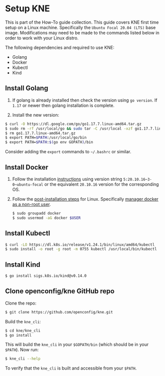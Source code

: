 # Setup KNE

This is part of the How-To guide collection. This guide covers KNE first time
setup on a Linux machine. Specifically the `Ubuntu Focal 20.04 (LTS)` base
image. Modifications may need to be made to the commands listed below in order
to work with your Linux distro.

The following dependencies and required to use KNE:

*   Golang
*   Docker
*   Kubectl
*   Kind

## Install Golang

1. If golang is already installed then check the version using `go version`. If `1.17` or newer then golang installation is complete.

1. Install the new version:

  ```bash
  $ curl -O https://dl.google.com/go/go1.17.7.linux-amd64.tar.gz
  $ sudo rm -rf /usr/local/go && sudo tar -C /usr/local -xzf go1.17.7.linux-amd64.tar.gz
  $ rm go1.17.7.linux-amd64.tar.gz
  $ export PATH=$PATH:/usr/local/go/bin
  $ export PATH=$PATH:$(go env GOPATH)/bin
  ```

  Consider adding the `export` commands to `~/.bashrc` or similar.

## Install Docker

1.  Follow the installation [instructions](https://docs.docker.com/engine/install/ubuntu/#install-using-the-repository) using version string `5:20.10.16~3-0~ubuntu-focal` or the equivalent `20.10.16` version for the corresponding OS.

1.  Follow the
    [post-installation steps](https://docs.docker.com/engine/install/linux-postinstall/#manage-docker-as-a-non-root-user)
    for Linux. Specifically
    [manager docker as a non-root user](https://docs.docker.com/engine/install/linux-postinstall/#manage-docker-as-a-non-root-user).

    ```bash
    $ sudo groupadd docker
    $ sudo usermod -aG docker $USER
    ```

## Install Kubectl

```bash
$ curl -LO https://dl.k8s.io/release/v1.24.1/bin/linux/amd64/kubectl
$ sudo install -o root -g root -m 0755 kubectl /usr/local/bin/kubectl
```

## Install Kind

```bash
$ go install sigs.k8s.io/kind@v0.14.0
```

## Clone openconfig/kne GitHub repo

Clone the repo:

```bash
$ git clone https://github.com/openconfig/kne.git
```

Build the `kne_cli`:

```bash
$ cd kne/kne_cli
$ go install
```

This will build the `kne_cli` in your `$GOPATH/bin` (which should be in your
`$PATH`). Now run:

```bash
$ kne_cli --help
```

To verify that the `kne_cli` is built and accessible from your `$PATH`.
